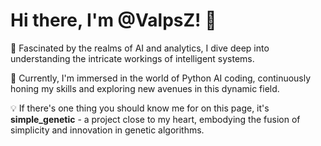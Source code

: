 # Hi there, I'm @ValpsZ! 👋

🧠 Fascinated by the realms of AI and analytics, I dive deep into understanding the intricate workings of intelligent systems.

🌱 Currently, I'm immersed in the world of Python AI coding, continuously honing my skills and exploring new avenues in this dynamic field.

💡 If there's one thing you should know me for on this page, it's **simple_genetic** - a project close to my heart, embodying the fusion of simplicity and innovation in genetic algorithms.
